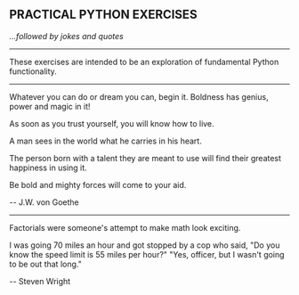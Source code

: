 <h2>PRACTICAL PYTHON EXERCISES </h2><i>...followed by jokes and quotes</i>

-----
<p>These exercises are intended to be an exploration of fundamental Python functionality.</p>

-----
  
  Whatever you can do or dream you can, begin it. Boldness has genius, power and magic in it!
  
  As soon as you trust yourself, you will know how to live.
  
  A man sees in the world what he carries in his heart.
  
  The person born with a talent they are meant to use will find their greatest happiness in using it.
  
  Be bold and mighty forces will come to your aid.
  
  -- J.W. von Goethe
  
  ------
  
Factorials were someone's attempt to make math look exciting.

I was going 70 miles an hour and got stopped by a cop who said, "Do you know the speed limit is 55 miles per hour?" "Yes, officer, but I wasn't going to be out that long."

-- Steven Wright
  
